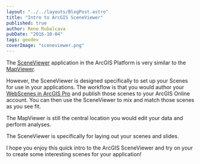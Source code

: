```yaml
---
layout: "../../layouts/BlogPost.astro"
title: "Intro to ArcGIS SceneViewer"
published: true
author: Rene Rubalcava
pubDate: "2016-10-04"
tags: geodev
coverImage: "sceneviewer.png"
---
```


The [SceneViewer](https://www.arcgis.com/home/webscene/viewer.html) application in the ArcGIS Platform is very similar to the [MapViewer](http://www.arcgis.com/home/webmap/viewer.html).

However, the SceneViewer is designed specifically to set up your Scenes for use in your applications. The workflow is that you would author your [WebScenes in ArcGIS Pro](http://pro.arcgis.com/en/pro-app/help/mapping/map-authoring/author-a-web-scene.htm) and publish those scenes to your ArcGIS Online account. You can then use the SceneViewer to mix and match those scenes as you see fit.

The MapViewer is still the central location you would edit your data and perform analyses.

The SceneViewer is specifically for laying out your scenes and slides.

I hope you enjoy this quick intro to the ArcGIS SceneViewer and try on your to create some interesting scenes for your application!

<lite-youtube videoid="Xot7NTflw1A"></lite-youtube>
